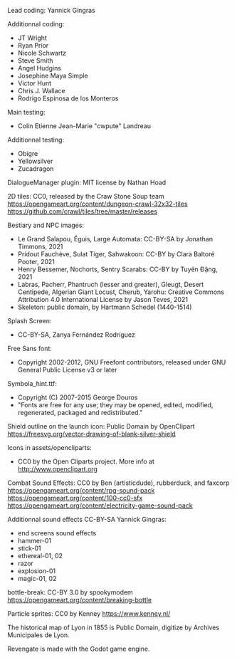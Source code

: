 Lead coding: Yannick Gingras

Additionnal coding: 
- JT Wright
- Ryan Prior
- Nicole Schwartz
- Steve Smith
- Angel Hudgins
- Josephine Maya Simple
- Victor Hunt
- Chris J. Wallace
- Rodrigo Espinosa de los Monteros

Main testing:
- Colin Etienne Jean-Marie "cwpute" Landreau

Additionnal testing:
- Obigre
- Yellowsilver
- Zucadragon

DialogueManager plugin: MIT license by Nathan Hoad

2D tiles: CC0, released by the Craw Stone Soup team
https://opengameart.org/content/dungeon-crawl-32x32-tiles
https://github.com/crawl/tiles/tree/master/releases

Bestiary and NPC images:
- Le Grand Salapou, Éguis, Large Automata: CC-BY-SA by Jonathan Timmons, 2021
- Pridout Fauchève, Sulat Tiger, Sahwakoon: CC-BY by Clara Baltoré Pooter, 2021
- Henry Bessemer, Nochorts, Sentry Scarabs: CC-BY by Tuyên Đặng, 2021
- Labras, Pacherr, Phantruch (lesser and greater), Gleugt, Desert Centipede, Algerian Giant Locust, Cherub, Yarohu: Creative Commons Attribution 4.0 International License by Jason Teves, 2021
- Skeleton: public domain, by Hartmann Schedel (1440-1514)

Splash Screen:
- CC-BY-SA, Zanya Fernández Rodríguez

Free Sans font:
- Copyright 2002-2012, GNU Freefont contributors, released under GNU General Public License v3 or later

Symbola_hint.ttf:
- Copyright (C) 2007-2015 George Douros
- "Fonts are free for any use; they may be opened, edited, modified, regenerated, packaged and redistributed."

Shield outline on the launch icon: 
Public Domain by OpenClipart
https://freesvg.org/vector-drawing-of-blank-silver-shield

Icons in assets/opencliparts: 
- CC0 by the Open Cliparts project. More info at http://www.openclipart.org

Combat Sound Effects:
CC0 by Ben (artisticdude), rubberduck, and faxcorp
https://opengameart.org/content/rpg-sound-pack
https://opengameart.org/content/100-cc0-sfx
https://opengameart.org/content/electricity-game-sound-pack

Additionnal sound effects CC-BY-SA Yannick Gingras:
- end screens sound effects
- hammer-01
- stick-01
- ethereal-01, 02
- razor
- explosion-01
- magic-01, 02

bottle-break: CC-BY 3.0 by spookymodem
https://opengameart.org/content/breaking-bottle

Particle sprites:
CC0 by Kenney
https://www.kenney.nl/

The historical map of Lyon in 1855 is Public Domain, digitize by Archives Municipales de Lyon.

Revengate is made with the Godot game engine.
